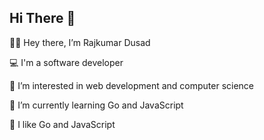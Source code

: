 ## Hi There 👋

<!--

**Here are some ideas to get you started:**

🙋‍♀️ A short introduction - what is your organization all about?
🌈 Contribution guidelines - how can the community get involved?
👩‍💻 Useful resources - where can the community find your docs? Is there anything else the community should know?
🍿 Fun facts - what does your team eat for breakfast?
🧙 Remember, you can do mighty things with the power of [Markdown](https://docs.github.com/github/writing-on-github/getting-started-with-writing-and-formatting-on-github/basic-writing-and-formatting-syntax)
-->

🙋‍♀️ Hey there, I’m Rajkumar Dusad

💻 I'm a software developer

🌈 I’m interested in web development and computer science

🌱 I’m currently learning Go and JavaScript

💞️ I like Go and JavaScript

<!---
rajkumardusad/rajkumardusad is a ✨ special ✨ repository because its `README.md` (this file) appears on your GitHub profile.
You can click the Preview link to take a look at your changes.
--->
